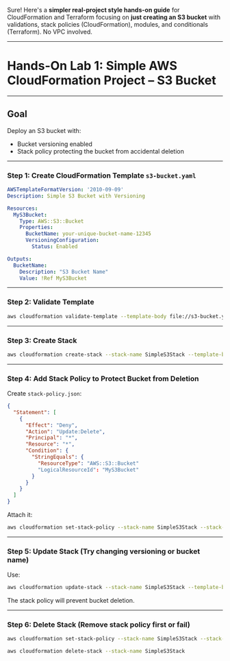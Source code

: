 Sure! Here's a **simpler real-project style hands-on guide** for CloudFormation and Terraform focusing on **just creating an S3 bucket** with validations, stack policies (CloudFormation), modules, and conditionals (Terraform). No VPC involved.

---

# Hands-On Lab 1: Simple AWS CloudFormation Project – S3 Bucket

---

## Goal

Deploy an S3 bucket with:

* Bucket versioning enabled
* Stack policy protecting the bucket from accidental deletion

---

### Step 1: Create CloudFormation Template `s3-bucket.yaml`

```yaml
AWSTemplateFormatVersion: '2010-09-09'
Description: Simple S3 Bucket with Versioning

Resources:
  MyS3Bucket:
    Type: AWS::S3::Bucket
    Properties:
      BucketName: your-unique-bucket-name-12345
      VersioningConfiguration:
        Status: Enabled

Outputs:
  BucketName:
    Description: "S3 Bucket Name"
    Value: !Ref MyS3Bucket
```

---

### Step 2: Validate Template

```bash
aws cloudformation validate-template --template-body file://s3-bucket.yaml
```

---

### Step 3: Create Stack

```bash
aws cloudformation create-stack --stack-name SimpleS3Stack --template-body file://s3-bucket.yaml
```

---

### Step 4: Add Stack Policy to Protect Bucket from Deletion

Create `stack-policy.json`:

```json
{
  "Statement": [
    {
      "Effect": "Deny",
      "Action": "Update:Delete",
      "Principal": "*",
      "Resource": "*",
      "Condition": {
        "StringEquals": {
          "ResourceType": "AWS::S3::Bucket"
          "LogicalResourceId": "MyS3Bucket"
        }
      }
    }
  ]
}
```

Attach it:

```bash
aws cloudformation set-stack-policy --stack-name SimpleS3Stack --stack-policy-body file://stack-policy.json
```

---

### Step 5: Update Stack (Try changing versioning or bucket name)

Use:

```bash
aws cloudformation update-stack --stack-name SimpleS3Stack --template-body file://s3-bucket.yaml
```

The stack policy will prevent bucket deletion.

---

### Step 6: Delete Stack (Remove stack policy first or fail)

```bash
aws cloudformation set-stack-policy --stack-name SimpleS3Stack --stack-policy-body '{}'

aws cloudformation delete-stack --stack-name SimpleS3Stack
```

